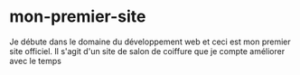 # mon-premier-site
Je débute dans le domaine du développement web et ceci est mon premier site officiel. Il s'agit d'un site de salon de coiffure que je compte améliorer avec le temps
